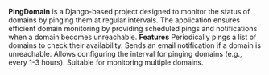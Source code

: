 **PingDomain** 
is a Django-based project designed to monitor the status of domains by pinging them at regular intervals. 
The application ensures efficient domain monitoring by providing scheduled pings and notifications when a domain becomes unreachable.
**Features**
Periodically pings a list of domains to check their availability.
Sends an email notification if a domain is unreachable.
Allows configuring the interval for pinging domains (e.g., every 1-3 hours).
Suitable for monitoring multiple domains.
